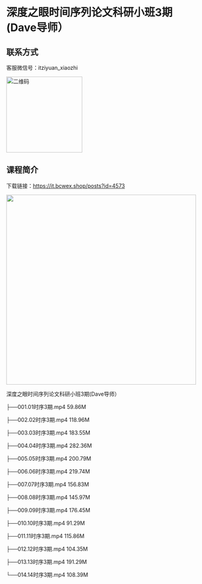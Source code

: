 # 深度之眼时间序列论文科研小班3期(Dave导师）

## 联系方式

客服微信号：itziyuan_xiaozhi

<img src="https://ziyuanyun.oss-cn-guangzhou.aliyuncs.com/common/20240614073449/666b82192834a.jpg" width="200" height="200" alt="二维码">

## 课程简介

下载链接：https://it.bcwex.shop/posts?id=4573

<img src="https://ziyuanyun.oss-cn-guangzhou.aliyuncs.com/yun/20241129105733/67492d9d1388c.jpg" width="500" alt="">

  

 深度之眼时间序列论文科研小班3期(Dave导师）

 ├──001.01时序3期.mp4 59.86M

 ├──002.02时序3期.mp4 118.96M

 ├──003.03时序3期.mp4 183.55M

 ├──004.04时序3期.mp4 282.36M

 ├──005.05时序3期.mp4 200.79M

 ├──006.06时序3期.mp4 219.74M

 ├──007.07时序3期.mp4 156.83M

 ├──008.08时序3期.mp4 145.97M

 ├──009.09时序3期.mp4 176.45M

 ├──010.10时序3期.mp4 91.29M

 ├──011.11时序3期.mp4 115.86M

 ├──012.12时序3期.mp4 104.35M

 ├──013.13时序3期.mp4 191.29M

 └──014.14时序3期.mp4 108.39M

  